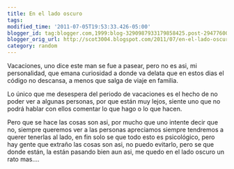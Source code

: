 ```yaml
---
title: En el lado oscuro
tags:
modified_time: '2011-07-05T19:53:33.426-05:00'
blogger_id: tag:blogger.com,1999:blog-3290987933179858425.post-2947760038765923639
blogger_orig_url: http://scot3004.blogspot.com/2011/07/en-el-lado-oscuro.html
category: random
---
```


Vacaciones, uno dice este man se fue a pasear,
pero no es asi, mi personalidad, que emana curiosidad a donde va delata que en estos dias el código no descansa,
a menos que salga de viaje en familia.

Lo único que me desespera del periodo de vacaciones es el hecho de no poder ver a algunas personas, por que están muy lejos, siente uno que no podrá hablar con ellos comentar lo que hago o lo que hacen.

Pero que se hace las cosas son asi, por mucho que uno intente decir que no,
siempre queremos ver a las personas apreciamos siempre tendremos a querer tenerlas al lado,
en fin solo se que todo esto es psicológico, pero hay gente que extraño las cosas son asi,
no puedo evitarlo, pero se que donde están, la están pasando bien aun asi,
me quedo en el lado oscuro un rato mas....

